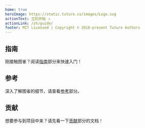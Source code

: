 ```yaml
---
home: true
heroImage: https://static.tuture.co/images/Logo.svg
actionText: 立刻开始 →
actionLink: /zh/guide/
footer: MIT Licensed | Copyright © 2018-present Tuture Authors
---
```


<div class="features">
  <div class="feature">
    <h2>指南</h2>
    <p>刚接触图雀？阅读<a href="/guide/">指南</a>部分来快速入门！</p>
  </div>
  <div class="feature">
    <h2>参考</h2>
    <p>深入了解图雀的细节，请查看<a href="/reference/">参考</a>部分。</p>
  </div>
  <div class="feature">
    <h2>贡献</h2>
    <p>想要参与到项目中来？请先看一下<a href="/contribute/">贡献</a>部分的文档！</p>
  </div>
</div>
